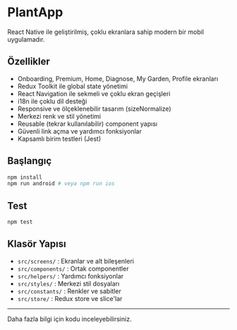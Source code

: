 # PlantApp

React Native ile geliştirilmiş, çoklu ekranlara sahip modern bir mobil uygulamadır.

## Özellikler
- Onboarding, Premium, Home, Diagnose, My Garden, Profile ekranları
- Redux Toolkit ile global state yönetimi
- React Navigation ile sekmeli ve çoklu ekran geçişleri
- i18n ile çoklu dil desteği
- Responsive ve ölçeklenebilir tasarım (sizeNormalize)
- Merkezi renk ve stil yönetimi
- Reusable (tekrar kullanılabilir) component yapısı
- Güvenli link açma ve yardımcı fonksiyonlar
- Kapsamlı birim testleri (Jest)

## Başlangıç
```bash
npm install
npm run android # veya npm run ios
```

## Test
```bash
npm test
```

## Klasör Yapısı
- `src/screens/` : Ekranlar ve alt bileşenleri
- `src/components/` : Ortak componentler
- `src/helpers/` : Yardımcı fonksiyonlar
- `src/styles/` : Merkezi stil dosyaları
- `src/constants/` : Renkler ve sabitler
- `src/store/` : Redux store ve slice'lar

---
Daha fazla bilgi için kodu inceleyebilirsiniz. 